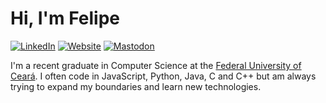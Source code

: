 # Hi, I'm Felipe

[![LinkedIn](https://img.shields.io/badge/linkedin-000000.svg?logo=linkedin&logoColor=white&style=flat-square)](https://www.linkedin.com/in/felipe-keiler/)
[![Website](https://img.shields.io/badge/website-000000?style=flat-square)](https://felipe.keiler.nom.br/)
[![Mastodon](https://img.shields.io/badge/mastodon-000000?logo=mastodon&logoColor=white&style=flat-square)](https://mstdn.social/@fkeiler/)



I'm a recent graduate in Computer Science at the [Federal University of Ceará](https://www.ufc.br/). I often code in JavaScript, Python, Java, C and C++ but am always trying to expand my boundaries and learn new technologies.
